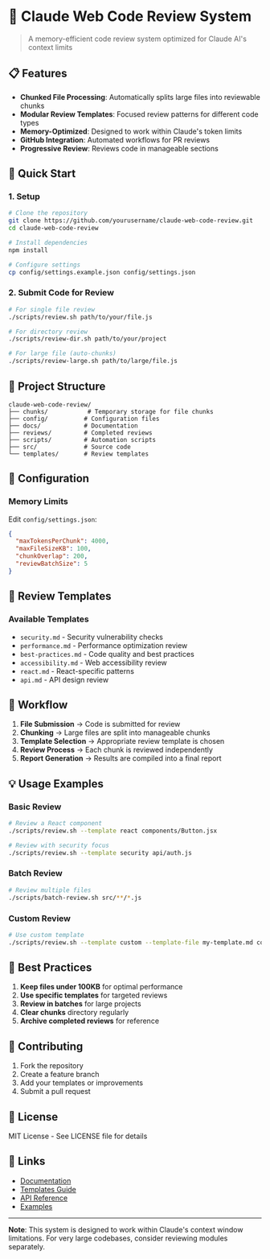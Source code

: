 # 🤖 Claude Web Code Review System

> A memory-efficient code review system optimized for Claude AI's context limits

## 📋 Features

- **Chunked File Processing**: Automatically splits large files into reviewable chunks
- **Modular Review Templates**: Focused review patterns for different code types
- **Memory-Optimized**: Designed to work within Claude's token limits
- **GitHub Integration**: Automated workflows for PR reviews
- **Progressive Review**: Reviews code in manageable sections

## 🚀 Quick Start

### 1. Setup
```bash
# Clone the repository
git clone https://github.com/yourusername/claude-web-code-review.git
cd claude-web-code-review

# Install dependencies
npm install

# Configure settings
cp config/settings.example.json config/settings.json
```

### 2. Submit Code for Review
```bash
# For single file review
./scripts/review.sh path/to/your/file.js

# For directory review
./scripts/review-dir.sh path/to/your/project

# For large file (auto-chunks)
./scripts/review-large.sh path/to/large/file.js
```

## 📁 Project Structure

```
claude-web-code-review/
├── chunks/           # Temporary storage for file chunks
├── config/          # Configuration files
├── docs/            # Documentation
├── reviews/         # Completed reviews
├── scripts/         # Automation scripts
├── src/             # Source code
└── templates/       # Review templates
```

## 🔧 Configuration

### Memory Limits
Edit `config/settings.json`:
```json
{
  "maxTokensPerChunk": 4000,
  "maxFileSizeKB": 100,
  "chunkOverlap": 200,
  "reviewBatchSize": 5
}
```

## 📝 Review Templates

### Available Templates
- `security.md` - Security vulnerability checks
- `performance.md` - Performance optimization review
- `best-practices.md` - Code quality and best practices
- `accessibility.md` - Web accessibility review
- `react.md` - React-specific patterns
- `api.md` - API design review

## 🔄 Workflow

1. **File Submission** → Code is submitted for review
2. **Chunking** → Large files are split into manageable chunks
3. **Template Selection** → Appropriate review template is chosen
4. **Review Process** → Each chunk is reviewed independently
5. **Report Generation** → Results are compiled into a final report

## 💡 Usage Examples

### Basic Review
```bash
# Review a React component
./scripts/review.sh --template react components/Button.jsx

# Review with security focus
./scripts/review.sh --template security api/auth.js
```

### Batch Review
```bash
# Review multiple files
./scripts/batch-review.sh src/**/*.js
```

### Custom Review
```bash
# Use custom template
./scripts/review.sh --template custom --template-file my-template.md code.js
```

## 🎯 Best Practices

1. **Keep files under 100KB** for optimal performance
2. **Use specific templates** for targeted reviews
3. **Review in batches** for large projects
4. **Clear chunks** directory regularly
5. **Archive completed reviews** for reference

## 🤝 Contributing

1. Fork the repository
2. Create a feature branch
3. Add your templates or improvements
4. Submit a pull request

## 📄 License

MIT License - See LICENSE file for details

## 🔗 Links

- [Documentation](./docs/README.md)
- [Templates Guide](./templates/README.md)
- [API Reference](./docs/api.md)
- [Examples](./docs/examples.md)

---

**Note**: This system is designed to work within Claude's context window limitations. For very large codebases, consider reviewing modules separately.